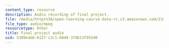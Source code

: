 ```yaml
---
content_type: resource
description: Audio recording of final project.
file: /media/https%3A/open-learning-course-data-rc.s3.amazonaws.com/21m-065-introduction-to-musical-composition-spring-2014/5389eab66127c2c16848374b13f95540_final_hchoi.mp3
file_type: audio/mpeg
resourcetype: Other
title: Final project audio
uid: 5389eab6-6127-c2c1-6848-374b13f95540
---
```

